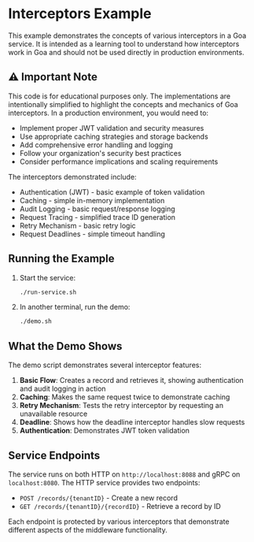 # Interceptors Example

This example demonstrates the concepts of various interceptors in a Goa service. It is intended as a learning tool to understand how interceptors work in Goa and should not be used directly in production environments.

## ⚠️ Important Note

This code is for educational purposes only. The implementations are intentionally simplified to highlight the concepts and mechanics of Goa interceptors. In a production environment, you would need to:

- Implement proper JWT validation and security measures
- Use appropriate caching strategies and storage backends
- Add comprehensive error handling and logging
- Follow your organization's security best practices
- Consider performance implications and scaling requirements

The interceptors demonstrated include:
- Authentication (JWT) - basic example of token validation
- Caching - simple in-memory implementation
- Audit Logging - basic request/response logging
- Request Tracing - simplified trace ID generation
- Retry Mechanism - basic retry logic
- Request Deadlines - simple timeout handling

## Running the Example

1. Start the service:
   ```bash
   ./run-service.sh
   ```

2. In another terminal, run the demo:
   ```bash
   ./demo.sh
   ```

## What the Demo Shows

The demo script demonstrates several interceptor features:

1. **Basic Flow**: Creates a record and retrieves it, showing authentication and audit logging in action
2. **Caching**: Makes the same request twice to demonstrate caching
3. **Retry Mechanism**: Tests the retry interceptor by requesting an unavailable resource
4. **Deadline**: Shows how the deadline interceptor handles slow requests
5. **Authentication**: Demonstrates JWT token validation

## Service Endpoints

The service runs on both HTTP on `http://localhost:8088` and gRPC on `localhost:8080`.
The HTTP service provides two endpoints:
- `POST /records/{tenantID}` - Create a new record
- `GET /records/{tenantID}/{recordID}` - Retrieve a record by ID

Each endpoint is protected by various interceptors that demonstrate different aspects of the middleware functionality. 
